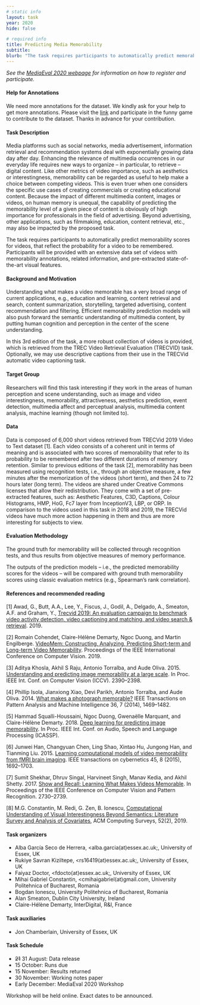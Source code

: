 ```yaml
---
# static info
layout: task
year: 2020
hide: false

# required info
title: Predicting Media Memorability
subtitle: 
blurb: "The task requires participants to automatically predict memorability scores for videos, that reflect the probability for a video to be remembered. Participants will be provided with an extensive data set of videos with memorability annotations, related information, and pre-extracted state-of-the-art visual features."
---
```


<!-- # please respect the structure below-->
*See the [MediaEval 2020 webpage](https://multimediaeval.github.io/editions/2020/) for information on how to register and participate.*

#### Help for Annotations
We need more annotations for the dataset. We kindly ask for your help to get more annotations. Please visit the [link](https://annotator.uk/mediaeval/index.php) and participate in the funny game to contribute to the dataset. Thanks in advance for your contribution.

#### Task Description
Media platforms such as social networks, media advertisement, information retrieval and recommendation systems deal with exponentially growing data day after day. Enhancing the relevance of multimedia occurrences in our everyday life requires new ways to organize – in particular, to retrieve – digital content. Like other metrics of video importance, such as aesthetics or interestingness, memorability can be regarded as useful to help make a choice between competing videos. This is even truer when one considers the specific use cases of creating commercials or creating educational content. Because the impact of different multimedia content, images or videos, on human memory is unequal, the capability of predicting the memorability level of a given piece of content is obviously of high importance for professionals in the field of advertising. Beyond advertising, other applications, such as filmmaking, education, content retrieval, etc., may also be impacted by the proposed task.

The task requires participants to automatically predict memorability scores for videos, that reflect the probability for a video to be remembered. Participants will be provided with an extensive data set of videos with memorability annotations, related information, and pre-extracted state-of-the-art visual features.

#### Background and Motivation
Understanding what makes a video memorable has a very broad range of current applications, e.g., education and learning, content retrieval and search, content summarization, storytelling, targeted advertising, content recommendation and filtering. Efficient memorability prediction models will also push forward the semantic understanding of multimedia content, by putting human cognition and perception in the center of the scene understanding.

In this 3rd edition of the task, a more robust collection of videos is provided, which is retrieved from the TREC Video Retrieval Evaluation (TRECVID) task. Optionally, we may use descriptive captions from their use in the TRECVid automatic video captioning task.

#### Target Group
Researchers will find this task interesting if they work in the areas of human perception and scene understanding, such as image and video interestingness, memorability, attractiveness, aesthetics prediction, event detection, multimedia affect and perceptual analysis, multimedia content analysis, machine learning (though not limited to).

#### Data
Data is composed of 6,000 short videos retrieved from TRECVid 2019 Video to Text dataset [1]. Each video consists of a coherent unit in terms of meaning and is associated with two scores of memorability that refer to its probability to be remembered after two different durations of memory retention. Similar to previous editions of the task [2], memorability has been measured using recognition tests, i.e., through an objective measure, a few minutes after the memorization of the videos (short term), and then 24 to 72 hours later (long term). The videos are shared under Creative Commons licenses that allow their redistribution. They come with a set of pre-extracted features, such as: Aesthetic Features, C3D, Captions, Colour Histograms, HMP, HoG, Fc7 layer from InceptionV3, LBP, or ORP.  In comparison to the videos used in this task in 2018 and 2019, the TRECVid videos have much more action happening in them and thus are more interesting for subjects to view.

#### Evaluation Methodology
The ground truth for memorability will be collected through recognition tests, and thus results from objective measures of memory performance.

The outputs of the prediction models – i.e., the predicted memorability scores for the videos – will be compared with ground truth memorability scores using classic evaluation metrics (e.g., Spearman’s rank correlation).

#### References and recommended reading
<!-- # Please use the ACM format for references https://www.acm.org/publications/authors/reference-formatting (but no DOI needed)-->
<!-- # The paper title should be a hyperlink leading to the paper online-->
[1] Awad, G., Butt, A.A., Lee, Y., Fiscus, J., Godil, A., Delgado, A., Smeaton, A.F. and Graham, Y., [Trecvid 2019: An evaluation campaign to benchmark video activity detection, video captioning and matching, and video search & retrieval](https://www-nlpir.nist.gov/projects/tvpubs/tv19.papers/tv19overview.pdf). 2019.

[2] Romain Cohendet, Claire-Hélène Demarty, Ngoc Duong, and Martin Engilberge. [VideoMem: Constructing, Analyzing, Predicting Short-term and Long-term Video Memorability](https://openaccess.thecvf.com/content_ICCV_2019/papers/Cohendet_VideoMem_Constructing_Analyzing_Predicting_Short-Term_and_Long-Term_Video_Memorability_ICCV_2019_paper.pdf). Proceedings of the IEEE International Conference on Computer Vision. 2019.

[3] Aditya Khosla, Akhil S Raju, Antonio Torralba, and Aude Oliva. 2015. [Understanding and predicting image memorability at a large scale](https://people.csail.mit.edu/khosla/papers/iccv2015_khosla.pdf). In Proc. IEEE Int. Conf. on Computer Vision (ICCV). 2390–2398.

[4] Phillip Isola, Jianxiong Xiao, Devi Parikh, Antonio Torralba, and Aude Oliva. 2014. [What makes a photograph memorable?](http://web.mit.edu/phillipi/www/publications/memory_pami.pdf) IEEE Transactions on Pattern Analysis and Machine Intelligence 36, 7 (2014), 1469–1482.

[5] Hammad Squalli-Houssaini, Ngoc Duong, Gwenaëlle Marquant, and Claire-Hélène Demarty. 2018. [Deep learning for predicting image memorability](https://hal.archives-ouvertes.fr/hal-01629297/file/main.pdf). In Proc. IEEE Int. Conf. on Audio, Speech and Language Processing (ICASSP).

[6] Junwei Han, Changyuan Chen, Ling Shao, Xintao Hu, Jungong Han, and Tianming Liu. 2015. [Learning computational models of video memorability from fMRI brain imaging](https://ieeexplore.ieee.org/abstract/document/6919270). IEEE transactions on cybernetics 45, 8 (2015), 1692–1703.

[7] Sumit Shekhar, Dhruv Singal, Harvineet Singh, Manav Kedia, and Akhil Shetty. 2017. [Show and Recall: Learning What Makes Videos Memorable](https://openaccess.thecvf.com/content_ICCV_2017_workshops/papers/w40/Shekhar_Show_and_Recall_ICCV_2017_paper.pdf). In Proceedings of the IEEE Conference on Computer Vision and Pattern Recognition. 2730–2739.

[8] M.G. Constantin, M. Redi, G. Zen, B. Ionescu, [Computational Understanding of Visual Interestingness Beyond Semantics: Literature Survey and Analysis of Covariates](http://campus.pub.ro/lab7/bionescu/index_files/pub/2018_ACM_CSUR-draft.pdf), ACM Computing Surveys, 52(2), 2019.

#### Task organizers
* Alba García Seco de Herrera, &lt;alba.garcia(at)essex.ac.uk;, University of Essex, UK
* Rukiye Savran Kiziltepe, &lt;rs16419(at)essex.ac.uk;, University of Essex, UK
* Faiyaz Doctor, &lt;fdocto(at)essex.ac.uk;, University of Essex, UK
* Mihai Gabriel Constantin, &lt;cmihaigabriel(at)gmail.com, University Politehnica of Bucharest, Romania
* Bogdan Ionescu, University Politehnica of Bucharest, Romania
* Alan Smeaton, Dublin City University, Ireland
* Claire-Hélène Demarty, InterDigital, R&I, France

#### Task auxiliaries

* Jon Chamberlain, University of Essex, UK

#### Task Schedule
* ~~21~~ 31 August: Data release <!-- # Replace XX with your date. Latest possible is 31 July-->
* 15 October: Runs due <!-- # Replace XX with your date. Latest possible is 31 October-->
* 15 November: Results returned  <!-- Fixed. Please do not change-->
* 30 November: Working notes paper  <!-- Fixed. Please do not change-->
* Early December: MediaEval 2020 Workshop <!-- Fixed. Please do not change-->

Workshop will be held online. Exact dates to be announced.
<!-- # Pleaes integrate the information below into the structure above, and then delete everything below this line. Thanks.-->
